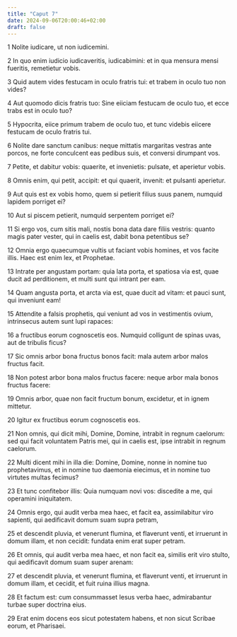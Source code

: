 ```yaml
---
title: "Caput 7"
date: 2024-09-06T20:00:46+02:00
draft: false
---
```



1 Nolite iudicare, ut non iudicemini.

2 In quo enim iudicio iudicaveritis, iudicabimini: et in qua mensura mensi fueritis, remetietur vobis.

3 Quid autem vides festucam in oculo fratris tui: et trabem in oculo tuo non vides?

4 Aut quomodo dicis fratris tuo: Sine eiiciam festucam de oculo tuo, et ecce trabs est in oculo tuo?

5 Hypocrita, eiice primum trabem de oculo tuo, et tunc videbis eiicere festucam de oculo fratris tui.

6 Nolite dare sanctum canibus: neque mittatis margaritas vestras ante porcos, ne forte conculcent eas pedibus suis, et conversi dirumpant vos.

7 Petite, et dabitur vobis: quaerite, et invenietis: pulsate, et aperietur vobis.

8 Omnis enim, qui petit, accipit: et qui quaerit, invenit: et pulsanti aperietur.

9 Aut quis est ex vobis homo, quem si petierit filius suus panem, numquid lapidem porriget ei?

10 Aut si piscem petierit, numquid serpentem porriget ei?

11 Si ergo vos, cum sitis mali, nostis bona data dare filiis vestris: quanto magis pater vester, qui in caelis est, dabit bona petentibus se?

12 Omnia ergo quaecumque vultis ut faciant vobis homines, et vos facite illis. Haec est enim lex, et Prophetae.

13 Intrate per angustam portam: quia lata porta, et spatiosa via est, quae ducit ad perditionem, et multi sunt qui intrant per eam.

14 Quam angusta porta, et arcta via est, quae ducit ad vitam: et pauci sunt, qui inveniunt eam!

15 Attendite a falsis prophetis, qui veniunt ad vos in vestimentis ovium, intrinsecus autem sunt lupi rapaces:

16 a fructibus eorum cognoscetis eos. Numquid colligunt de spinas uvas, aut de tribulis ficus?

17 Sic omnis arbor bona fructus bonos facit: mala autem arbor malos fructus facit.

18 Non potest arbor bona malos fructus facere: neque arbor mala bonos fructus facere:

19 Omnis arbor, quae non facit fructum bonum, excidetur, et in ignem mittetur.

20 Igitur ex fructibus eorum cognoscetis eos.

21 Non omnis, qui dicit mihi, Domine, Domine, intrabit in regnum caelorum: sed qui facit voluntatem Patris mei, qui in caelis est, ipse intrabit in regnum caelorum.

22 Multi dicent mihi in illa die: Domine, Domine, nonne in nomine tuo prophetavimus, et in nomine tuo daemonia eiecimus, et in nomine tuo virtutes multas fecimus?

23 Et tunc confitebor illis: Quia numquam novi vos: discedite a me, qui operamini iniquitatem.

24 Omnis ergo, qui audit verba mea haec, et facit ea, assimilabitur viro sapienti, qui aedificavit domum suam supra petram,

25 et descendit pluvia, et venerunt flumina, et flaverunt venti, et irruerunt in domum illam, et non cecidit: fundata enim erat super petram.

26 Et omnis, qui audit verba mea haec, et non facit ea, similis erit viro stulto, qui aedificavit domum suam super arenam:

27 et descendit pluvia, et venerunt flumina, et flaverunt venti, et irruerunt in domum illam, et cecidit, et fuit ruina illius magna.

28 Et factum est: cum consummasset Iesus verba haec, admirabantur turbae super doctrina eius.

29 Erat enim docens eos sicut potestatem habens, et non sicut Scribae eorum, et Pharisaei.

